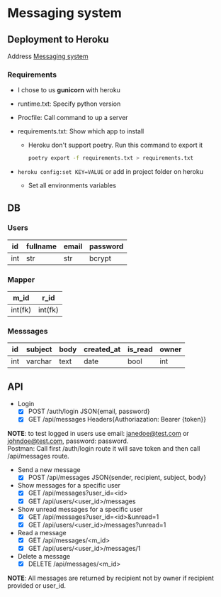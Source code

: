 # Messaging system

## Deployment to Heroku

Address [Messaging system](https://polar-brushlands-03833.herokuapp.com/)

### Requirements

- I chose to us **gunicorn** with heroku
- runtime.txt: Specify python version
- Procfile: Call command to up a server
- requirements.txt: Show which app to install
  - Heroku don't support poetry. Run this command to export it

    ```sh
    poetry export -f requirements.txt > requirements.txt
    ```

- `heroku config:set KEY=VALUE` or add in project folder on heroku
  - Set all environments variables

## DB

### Users

|id  |fullname |email |password |
|----|---------|------|---------|
|int |str      |str   |bcrypt   |

### Mapper

|m_id   |r_id   |
|-------|-------|
|int(fk)|int(fk)|

### Messsages

|id |subject|body   |created_at|is_read|owner |
|---|-------|-------|----------|-------|------|
|int|varchar|text   |date      |bool   |int   |

## API

- Login
  - [x] POST /auth/login JSON{email, password}
  - [x] GET /api/messages Headers{Authoriazation: Bearer {token}}

**NOTE**: to test logged in users use email: janedoe@test.com or johndoe@test.com, password: password.\
Postman: Call first /auth/login route it will save token and then call /api/messages route.

- Send a new message
  - [x] POST /api/messages JSON{sender, recipient, subject, body}
- Show messages for a specific user
  - [x] GET /api/messages?user\_id=\<id>
  - [x] GET /api/users/<user\_id>/messages
- Show unread messages for a specific user
  - [x] GET /api/messages?user\_id=\<id>&unread=1
  - [x] GET /api/users/<user\_id>/messages?unread=1
- Read a message
  - [x] GET /api/messages/<m\_id>
  - [x] GET /api/users/<user\_id>/messages/1
- Delete a message
  - [x] DELETE /api/messages/<m\_id>

**NOTE**: All messages are returned by recipient not by owner if recipient provided or user_id.
